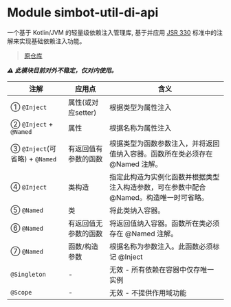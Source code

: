 # Module simbot-util-di-api


一个基于 Kotlin/JVM 的轻量级依赖注入管理库, 基于并应用 [JSR 330](https://www.jcp.org/en/jsr/detail?id=330) 标准中的注解来实现基础依赖注入功能。

> [原仓库](https://github.com/forte-projects/forte-DI)

_**⚠ 此模块目前对外不稳定，仅对内使用。**_

| 注解                          | 应用点           | 含义                                             |
|-----------------------------|---------------|------------------------------------------------|
| ① `@Inject`                 | 属性(或对应setter) | 根据类型为属性注入                                      |
| ② `@Inject` + `@Named`      | 属性            | 根据名称为属性注入                                      |
| ③ `@Inject`(可省略) + `@Named` | 有返回值有参数的函数    | 根据类型为函数参数注入，并将返回值纳入容器。函数所在类必须存在 @Named 注解。     |
| ④ `@Inject`                 | 类构造           | 指定此构造为实例化函数并根据类型注入构造参数，可在参数中配合@Named。构造唯一时可省略。 |
| ⑤ `@Named`                  | 类             | 将此类纳入容器。                                       |
| ⑥ `@Named`                  | 有返回值无参数的函数    | 将返回值纳入容器。函数所在类必须存在 @Named 注解。                  |
| ⑦ `@Named`                  | 函数/构造参数       | 根据名称为参数注入。此函数必须标记 @Inject                      |
| `@Singleton`                | -             | 无效 - 所有依赖在容器中仅存唯一实例                            |
| `@Scope`                    | -             | 无效 - 不提供作用域功能                                  |

